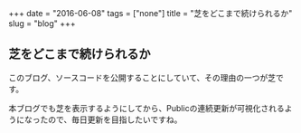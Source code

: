 +++
date = "2016-06-08"
tags = ["none"]
title = "芝をどこまで続けられるか"
slug = "blog"
+++

## 芝をどこまで続けられるか

このブログ、ソースコードを公開することにしていて、その理由の一つが芝です。

本ブログでも芝を表示するようにしてから、Publicの連続更新が可視化されるようになったので、毎日更新を目指したいですね。
	
